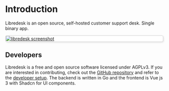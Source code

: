 # Introduction

Libredesk is an open source, self-hosted customer support desk. Single binary app.


<div style="border: 1px solid #ccc; padding: 1px; border-radius:5px; box-shadow: 2px 2px 5px rgba(0, 0, 0, 0.1); background-color: #fff;">
    <a href="https://libredesk.io">
        <img src="https://hebbkx1anhila5yf.public.blob.vercel-storage.com/Screenshot_20250220_231723-VxuEQgEiFfI9xhzJDOvgMK0yJ0TwR3.png" alt="libredesk screenshot" style="display: block; margin: 0 auto;">
    </a>
</div>

## Developers
Libredesk is a free and open source software licensed under AGPLv3. If you are interested in contributing, check out the [GitHub repository](https://github.com/abhinavxd/libredesk) and refer to the [developer setup](developer-setup.md). The backend is written in Go and the frontend is Vue js 3 with Shadcn for UI components.